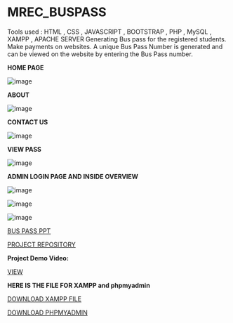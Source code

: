 # MREC_BUSPASS
Tools used : HTML , CSS , JAVASCRIPT , BOOTSTRAP , PHP , MySQL , XAMPP , APACHE SERVER Generating Bus pass for the registered students. Make payments on websites. A unique Bus Pass Number is generated and can be viewed on the website by entering the Bus Pass number.

**HOME PAGE**

![image](https://github.com/Techie03/MREC_BUSPASS/assets/96654142/0bcbfd05-0c18-49c7-a7e7-c38c8c0d54a5)

**ABOUT**

![image](https://github.com/Techie03/MREC_BUSPASS/assets/96654142/022f27e7-51c6-4e96-ae2c-ce5623a7c40c)

**CONTACT US**

![image](https://github.com/Techie03/MREC_BUSPASS/assets/96654142/ed708fd0-c558-42eb-82c7-d116d5715abe)

**VIEW PASS**

![image](https://github.com/Techie03/MREC_BUSPASS/assets/96654142/8921746d-a829-4cbc-9e65-2c21f4731319)

**ADMIN LOGIN PAGE AND INSIDE OVERVIEW**

![image](https://github.com/Techie03/MREC_BUSPASS/assets/96654142/de3b28b5-939f-45ea-b4b5-a920d51b8930)

![image](https://github.com/Techie03/MREC_BUSPASS/assets/96654142/b1e4b374-723b-4199-8f3e-f504b94252c3)

![image](https://github.com/Techie03/MREC_BUSPASS/assets/96654142/77272ec6-cd59-4e83-8fc8-26b04bcd4dc5)








[BUS PASS PPT](https://github.com/Techie03/MREC_BUSPASS/raw/main/BUS%20PASS.pptx)

[PROJECT REPOSITORY](https://github.com/Techie03/MREC_BUSPASS/)

**Project Demo Video:**

[VIEW](https://drive.google.com/file/d/16kHAYv4SeQBQLCMHqKLBF_lwpVpAfASw/view?usp=sharing)

**HERE IS THE FILE FOR XAMPP and phpmyadmin**

[DOWNLOAD XAMPP FILE](https://sourceforge.net/projects/xampp/files/latest/download)

[DOWNLOAD PHPMYADMIN](https://files.phpmyadmin.net/phpMyAdmin/5.2.1/phpMyAdmin-5.2.1-all-languages.zip)
